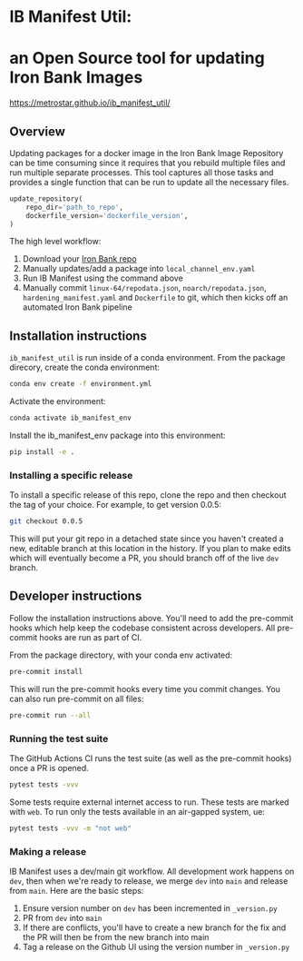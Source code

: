 # IB Manifest Util:
# an Open Source tool for updating Iron Bank Images

https://metrostar.github.io/ib_manifest_util/

## Overview

Updating packages for a docker image in the Iron Bank Image Repository can be
time consuming since it requires that you rebuild multiple files and run
multiple separate processes. This tool captures all those tasks and provides
a single function that can be run to update all the necessary files.

```python
update_repository(
    repo_dir='path_to_repo',
    dockerfile_version='dockerfile_version',
)
```

The high level workflow:
1) Download your [Iron Bank repo](https://repo1.dso.mil/dsop)
2) Manually updates/add a package into `local_channel_env.yaml`
3) Run IB Manifest using the command above
4) Manually commit `linux-64/repodata.json`,
`noarch/repodata.json`, `hardening_manifest.yaml` and `Dockerfile` to git, which
then kicks off an automated Iron Bank pipeline


## Installation instructions

`ib_manifest_util` is run inside of a conda environment. From the package direcory, create
the conda environment:
```bash
conda env create -f environment.yml
```
Activate the environment:
```bash
conda activate ib_manifest_env
```
Install the ib_manifest_env package into this environment:
```bash
pip install -e .
```

### Installing a specific release

To install a specific release of this repo, clone the repo and then checkout
the tag of your choice. For example, to get version 0.0.5:

```bash
git checkout 0.0.5
```

This will put your git repo in a detached state since you haven't created a
new, editable branch at this location in the history. If you plan to make
edits which will eventually become a PR, you should branch off of the live
`dev` branch.


## Developer instructions

Follow the installation instructions above. You'll need to add the pre-commit
hooks which help keep the codebase consistent across developers. All pre-commit
hooks are run as part of CI.

From the package directory, with your conda env activated:

```bash
pre-commit install
```

This will run the pre-commit hooks every time you commit changes. You can
also run pre-commit on all files:

```bash
pre-commit run --all
```

### Running the test suite

The GitHub Actions CI runs the test suite (as well as the pre-commit hooks) once a
PR is opened.

```bash
pytest tests -vvv
```

Some tests require external internet access to run. These tests are marked with
`web`. To run only the tests available in an air-gapped system, ue:

```bash
pytest tests -vvv -m "not web"
```

### Making a release

IB Manifest uses a dev/main git workflow. All development work happens on `dev`,
then when we're ready to release, we merge `dev` into `main` and release from
`main`. Here are the basic steps:

1) Ensure version number on `dev` has been incremented in `_version.py`
2) PR from `dev` into `main`
3) If there are conflicts, you'll have to create a new branch for the fix and
the PR will then be from the new branch into main
4) Tag a release on the Github UI using the version number in `_version.py`
